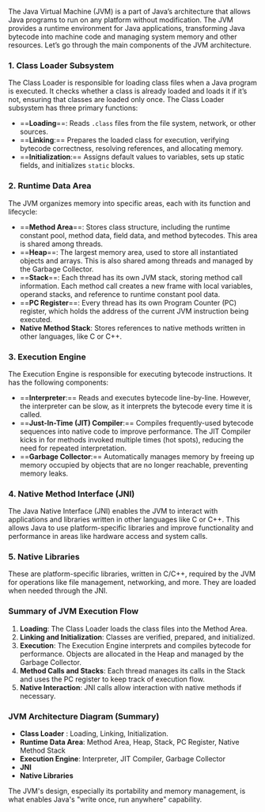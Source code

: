 
The Java Virtual Machine (JVM) is a part of Java’s architecture that allows Java programs to run on any platform without modification. The JVM provides a runtime environment for Java applications, transforming Java bytecode into machine code and managing system memory and other resources. Let’s go through the main components of the JVM architecture.

### 1. **Class Loader Subsystem**

   The Class Loader is responsible for loading class files when a Java program is executed. It checks whether a class is already loaded and loads it if it’s not, ensuring that classes are loaded only once. The Class Loader subsystem has three primary functions:

   - ==**Loading**==: Reads `.class` files from the file system, network, or other sources.
   - ==**Linking**:== Prepares the loaded class for execution, verifying bytecode correctness, resolving references, and allocating memory.
   - ==**Initialization**:== Assigns default values to variables, sets up static fields, and initializes `static` blocks.

### 2. **Runtime Data Area**

   The JVM organizes memory into specific areas, each with its function and lifecycle:

   - ==**Method Area**==: Stores class structure, including the runtime constant pool, method data, field data, and method bytecodes. This area is shared among threads.
   - ==**Heap**==: The largest memory area, used to store all instantiated objects and arrays. This is also shared among threads and managed by the Garbage Collector.
   - ==**Stack**==: Each thread has its own JVM stack, storing method call information. Each method call creates a new frame with local variables, operand stacks, and reference to runtime constant pool data.
   - ==**PC Register**==: Every thread has its own Program Counter (PC) register, which holds the address of the current JVM instruction being executed.
   - **Native Method Stack**: Stores references to native methods written in other languages, like C or C++. 

### 3. **Execution Engine**

   The Execution Engine is responsible for executing bytecode instructions. It has the following components:

   - ==**Interpreter**:== Reads and executes bytecode line-by-line. However, the interpreter can be slow, as it interprets the bytecode every time it is called.
   - ==**Just-In-Time (JIT) Compiler**:== Compiles frequently-used bytecode sequences into native code to improve performance. The JIT Compiler kicks in for methods invoked multiple times (hot spots), reducing the need for repeated interpretation.
   - ==**Garbage Collector**:== Automatically manages memory by freeing up memory occupied by objects that are no longer reachable, preventing memory leaks.

### 4. **Native Method Interface (JNI)**

   The Java Native Interface (JNI) enables the JVM to interact with applications and libraries written in other languages like C or C++. This allows Java to use platform-specific libraries and improve functionality and performance in areas like hardware access and system calls.

### 5. **Native Libraries**

   These are platform-specific libraries, written in C/C++, required by the JVM for operations like file management, networking, and more. They are loaded when needed through the JNI.

### Summary of JVM Execution Flow

1. **Loading**: The Class Loader loads the class files into the Method Area.
2. **Linking and Initialization**: Classes are verified, prepared, and initialized.
3. **Execution**: The Execution Engine interprets and compiles bytecode for performance. Objects are allocated in the Heap and managed by the Garbage Collector.
4. **Method Calls and Stacks**: Each thread manages its calls in the Stack and uses the PC register to keep track of execution flow.
5. **Native Interaction**: JNI calls allow interaction with native methods if necessary.

### JVM Architecture Diagram (Summary)

- **Class Loader** : Loading, Linking, Initialization.
- **Runtime Data Area**: Method Area, Heap, Stack, PC Register, Native Method Stack
- **Execution Engine**: Interpreter, JIT Compiler, Garbage Collector
- **JNI**
- **Native Libraries**

The JVM's design, especially its portability and memory management, is what enables Java's "write once, run anywhere" capability.